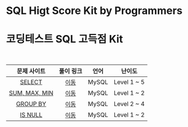 # SQL Higt Score Kit by Programmers
# 코딩테스트 SQL 고득점 Kit

<br>

|문제 사이트|풀이 링크|언어|난이도|
|:---:|:---:|:---:|:---:|
|[SELECT](https://school.programmers.co.kr/learn/courses/30/parts/17042)|[이동](./SELECT)|MySQL|Level 1 ~ 5|
|[SUM, MAX, MIN](https://school.programmers.co.kr/learn/courses/30/parts/17043)|[이동](./SUM_MAX_MIN)|MySQL|Level 1 ~ 2|
|[GROUP BY](https://school.programmers.co.kr/learn/courses/30/parts/17044)|[이동](./GROUP_BY)|MySQL|Level 2 ~ 4|
|[IS NULL](https://school.programmers.co.kr/learn/courses/30/parts/17045)|[이동](./IS_NULL)|MySQL|Level 1 ~ 2|